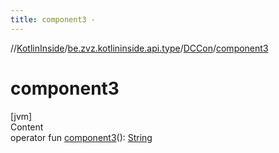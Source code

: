 ```yaml
---
title: component3 -
---
```

//[KotlinInside](../../index.md)/[be.zvz.kotlininside.api.type](../index.md)/[DCCon](index.md)/[component3](component3.md)



# component3  
[jvm]  
Content  
operator fun [component3](component3.md)(): [String](https://kotlinlang.org/api/latest/jvm/stdlib/kotlin/-string/index.html)  



